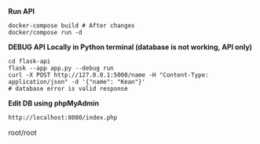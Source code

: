 **Run API**  
```shell
docker-compose build # After changes
docker/compose run -d
```

**DEBUG API Locally in Python terminal (database is not working, API only)**
```shell
cd flask-api
flask --app app.py --debug run
curl -X POST http://127.0.0.1:5000/name -H "Content-Type: application/json" -d '{"name": "Kean"}'
# database error is valid response
```

**Edit DB using phpMyAdmin**  
```html 
http://localhost:8080/index.php
```
root/root  



